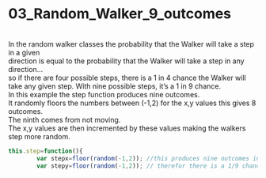 # 03_Random_Walker_9_outcomes
</br>
In the random walker classes the probability that the Walker will take a step in a given</br>
direction is equal to the probability that the Walker will take a step in any direction...</br>
so if there are four possible steps, there is a 1 in 4 chance the Walker will take any given step.
With nine possible steps, it’s a 1 in 9 chance.</br>
In this example the step function produces nine outcomes.</br>
It randomly floors the numbers between (-1,2) for the x,y values this gives 8 outcomes. </br>
The ninth comes from not moving.</br>
 The x,y values are then incremented by these values making the walkers step more random.</br>

```js
this.step=function(){
		var stepx=floor(random(-1,2)); //this produces nine outcomes including not moving 
		var stepy=floor(random(-1,2)); // therefor there is a 1/9 chance of the walker stepping in any given direction

```




